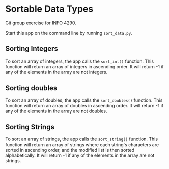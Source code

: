 # Sortable Data Types
Git group exercise for INFO 4290.

Start this app on the command line by running `sort_data.py`.

## Sorting Integers
To sort an array of integers, the app calls the `sort_int()` function. This function will return an array of integers in ascending order. It will return -1 if any of the elements in the array are not integers.

## Sorting doubles
To sort an array of doubles, the app calls the `sort_doubles()` function. This function will return an array of doubles in ascending order. It will return -1 if any of the elements in the array are not doubles.

## Sorting Strings

To sort an array of strings, the app calls the `sort_string()` function. This function will return an array of strings where each string's characters are sorted in ascending order, and the modified list is then sorted alphabetically. It will return -1 if any of the elements in the array are not strings.
